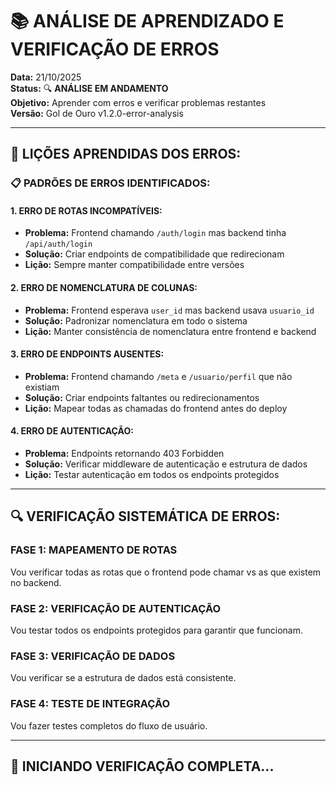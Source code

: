 # 📚 ANÁLISE DE APRENDIZADO E VERIFICAÇÃO DE ERROS

**Data:** 21/10/2025  
**Status:** 🔍 **ANÁLISE EM ANDAMENTO**  
**Objetivo:** Aprender com erros e verificar problemas restantes  
**Versão:** Gol de Ouro v1.2.0-error-analysis

---

## 🧠 **LIÇÕES APRENDIDAS DOS ERROS:**

### **📋 PADRÕES DE ERROS IDENTIFICADOS:**

#### **1. ERRO DE ROTAS INCOMPATÍVEIS:**
- **Problema:** Frontend chamando `/auth/login` mas backend tinha `/api/auth/login`
- **Solução:** Criar endpoints de compatibilidade que redirecionam
- **Lição:** Sempre manter compatibilidade entre versões

#### **2. ERRO DE NOMENCLATURA DE COLUNAS:**
- **Problema:** Frontend esperava `user_id` mas backend usava `usuario_id`
- **Solução:** Padronizar nomenclatura em todo o sistema
- **Lição:** Manter consistência de nomenclatura entre frontend e backend

#### **3. ERRO DE ENDPOINTS AUSENTES:**
- **Problema:** Frontend chamando `/meta` e `/usuario/perfil` que não existiam
- **Solução:** Criar endpoints faltantes ou redirecionamentos
- **Lição:** Mapear todas as chamadas do frontend antes do deploy

#### **4. ERRO DE AUTENTICAÇÃO:**
- **Problema:** Endpoints retornando 403 Forbidden
- **Solução:** Verificar middleware de autenticação e estrutura de dados
- **Lição:** Testar autenticação em todos os endpoints protegidos

---

## 🔍 **VERIFICAÇÃO SISTEMÁTICA DE ERROS:**

### **FASE 1: MAPEAMENTO DE ROTAS**
Vou verificar todas as rotas que o frontend pode chamar vs as que existem no backend.

### **FASE 2: VERIFICAÇÃO DE AUTENTICAÇÃO**
Vou testar todos os endpoints protegidos para garantir que funcionam.

### **FASE 3: VERIFICAÇÃO DE DADOS**
Vou verificar se a estrutura de dados está consistente.

### **FASE 4: TESTE DE INTEGRAÇÃO**
Vou fazer testes completos do fluxo de usuário.

---

## 🚀 **INICIANDO VERIFICAÇÃO COMPLETA...**
